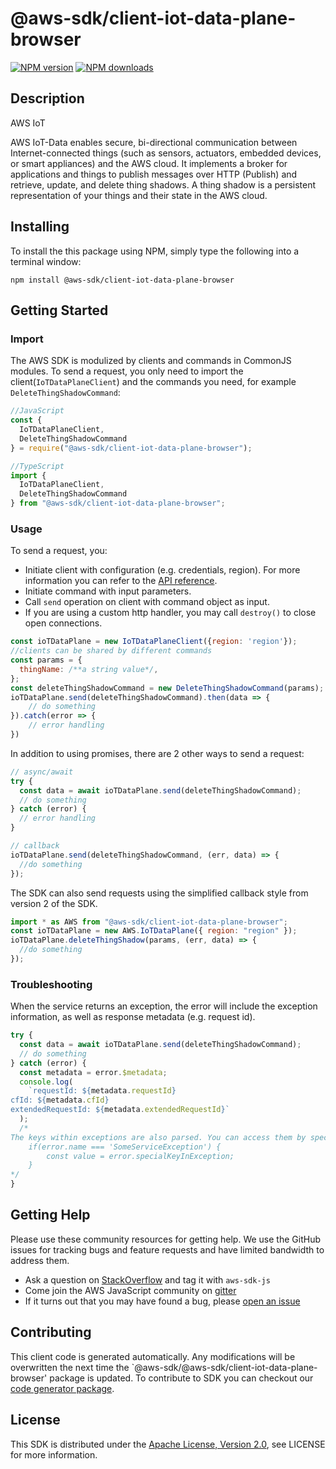 # @aws-sdk/client-iot-data-plane-browser

[![NPM version](https://img.shields.io/npm/v/@aws-sdk/client-iot-data-plane-browser/preview.svg)](https://www.npmjs.com/package/@aws-sdk/client-iot-data-plane-browser)
[![NPM downloads](https://img.shields.io/npm/dm/@aws-sdk/client-iot-data-plane-browser.svg)](https://www.npmjs.com/package/@aws-sdk/client-iot-data-plane-browser)

## Description

<fullname>AWS IoT</fullname> <p>AWS IoT-Data enables secure, bi-directional communication between Internet-connected things (such as sensors, actuators, embedded devices, or smart appliances) and the AWS cloud. It implements a broker for applications and things to publish messages over HTTP (Publish) and retrieve, update, and delete thing shadows. A thing shadow is a persistent representation of your things and their state in the AWS cloud.</p>

## Installing

To install the this package using NPM, simply type the following into a terminal window:

```
npm install @aws-sdk/client-iot-data-plane-browser
```

## Getting Started

### Import

The AWS SDK is modulized by clients and commands in CommonJS modules. To send a request, you only need to import the client(`IoTDataPlaneClient`) and the commands you need, for example `DeleteThingShadowCommand`:

```javascript
//JavaScript
const {
  IoTDataPlaneClient,
  DeleteThingShadowCommand
} = require("@aws-sdk/client-iot-data-plane-browser");
```

```javascript
//TypeScript
import {
  IoTDataPlaneClient,
  DeleteThingShadowCommand
} from "@aws-sdk/client-iot-data-plane-browser";
```

### Usage

To send a request, you:

- Initiate client with configuration (e.g. credentials, region). For more information you can refer to the [API reference][].
- Initiate command with input parameters.
- Call `send` operation on client with command object as input.
- If you are using a custom http handler, you may call `destroy()` to close open connections.

```javascript
const ioTDataPlane = new IoTDataPlaneClient({region: 'region'});
//clients can be shared by different commands
const params = {
  thingName: /**a string value*/,
};
const deleteThingShadowCommand = new DeleteThingShadowCommand(params);
ioTDataPlane.send(deleteThingShadowCommand).then(data => {
    // do something
}).catch(error => {
    // error handling
})
```

In addition to using promises, there are 2 other ways to send a request:

```javascript
// async/await
try {
  const data = await ioTDataPlane.send(deleteThingShadowCommand);
  // do something
} catch (error) {
  // error handling
}
```

```javascript
// callback
ioTDataPlane.send(deleteThingShadowCommand, (err, data) => {
  //do something
});
```

The SDK can also send requests using the simplified callback style from version 2 of the SDK.

```javascript
import * as AWS from "@aws-sdk/client-iot-data-plane-browser";
const ioTDataPlane = new AWS.IoTDataPlane({ region: "region" });
ioTDataPlane.deleteThingShadow(params, (err, data) => {
  //do something
});
```

### Troubleshooting

When the service returns an exception, the error will include the exception information, as well as response metadata (e.g. request id).

```javascript
try {
  const data = await ioTDataPlane.send(deleteThingShadowCommand);
  // do something
} catch (error) {
  const metadata = error.$metadata;
  console.log(
    `requestId: ${metadata.requestId}
cfId: ${metadata.cfId}
extendedRequestId: ${metadata.extendedRequestId}`
  );
  /*
The keys within exceptions are also parsed. You can access them by specifying exception names:
    if(error.name === 'SomeServiceException') {
        const value = error.specialKeyInException;
    }
*/
}
```

## Getting Help

Please use these community resources for getting help. We use the GitHub issues for tracking bugs and feature requests and have limited bandwidth to address them.

- Ask a question on [StackOverflow](https://stackoverflow.com/questions/tagged/aws-sdk-js) and tag it with `aws-sdk-js`
- Come join the AWS JavaScript community on [gitter](https://gitter.im/aws/aws-sdk-js-v3)
- If it turns out that you may have found a bug, please [open an issue](https://github.com/aws/aws-sdk-js-v3/issues)

## Contributing

This client code is generated automatically. Any modifications will be overwritten the next time the `@aws-sdk/@aws-sdk/client-iot-data-plane-browser' package is updated. To contribute to SDK you can checkout our [code generator package][].

## License

This SDK is distributed under the
[Apache License, Version 2.0](http://www.apache.org/licenses/LICENSE-2.0),
see LICENSE for more information.

[code generator package]: https://github.com/aws/aws-sdk-js-v3/tree/master/packages/service-types-generator
[api reference]: https://docs.aws.amazon.com/AWSJavaScriptSDK/latest/
